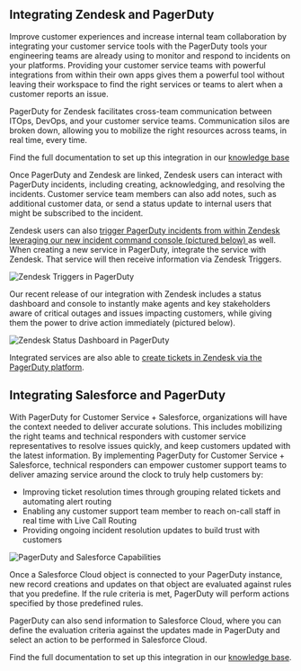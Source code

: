 ## Integrating Zendesk and PagerDuty
Improve customer experiences and increase internal team collaboration by integrating your customer service tools with the PagerDuty tools your engineering teams are already using to monitor and respond to incidents on your platforms. Providing your customer service teams with powerful integrations from within their own apps gives them a powerful tool without leaving their workspace to find the right services or teams to alert when a customer reports an issue.

PagerDuty for Zendesk facilitates cross-team communication between ITOps, DevOps, and your customer service teams. Communication silos are broken down, allowing you to mobilize the right resources across teams, in real time, every time.

Find the full documentation to set up this integration in our [knowledge base](https://support.pagerduty.com/docs/zendesk-integration-guide)

Once PagerDuty and Zendesk are linked, Zendesk users can interact with PagerDuty incidents, including creating, acknowledging, and resolving the incidents. Customer service team members can also add notes, such as additional customer data, or send a status update to internal users that might be subscribed to the incident.

Zendesk users can also [trigger PagerDuty incidents from within Zendesk leveraging our new incident command console (pictured below) ](https://support.pagerduty.com/docs/zendesk-integration-guide#automatically-trigger-pagerduty-incidents-from-zendesk) as well. When creating a new service in PagerDuty, integrate the service with Zendesk. That service will then receive information via Zendesk Triggers.

![Zendesk Triggers in PagerDuty](/assets/images/Zendesk_Triggers.png)

Our recent release of our integration with Zendesk includes a status dashboard and console to instantly make agents and key stakeholders aware of critical outages and issues impacting customers, while giving them the power to drive action immediately (pictured below).

![Zendesk Status Dashboard in PagerDuty](/assets/images/Zendesk_Status.png)

Integrated services are also able to [create tickets in Zendesk via the PagerDuty platform](https://support.pagerduty.com/docs/zendesk-integration-guide#create-a-zendesk-ticket-from-a-pagerduty-incident).

## Integrating Salesforce and PagerDuty
With PagerDuty for Customer Service + Salesforce, organizations will have the context needed to deliver accurate solutions. This includes mobilizing the right teams and technical responders with customer service representatives to resolve issues quickly, and keep customers updated with the latest information. By implementing PagerDuty for Customer Service + Salesforce, technical responders can empower customer support teams to deliver amazing service around the clock to truly help customers by:

- Improving ticket resolution times through grouping related tickets and automating alert routing
- Enabling any customer support team member to reach on-call staff in real time with Live Call Routing
- Providing ongoing incident resolution updates to build trust with customers

![PagerDuty and Salesforce Capabilities](/assets/images/PD_Salesforce_Diagram.png)

Once a Salesforce Cloud object is connected to your PagerDuty instance, new record creations and updates on that object are evaluated against rules that you predefine. If the rule criteria is met, PagerDuty will perform actions specified by those predefined rules.

PagerDuty can also send information to Salesforce Cloud, where you can define the evaluation criteria against the updates made in PagerDuty and select an action to be performed in Salesforce Cloud.

Find the full documentation to set up this integration in our [knowledge base](https://support.pagerduty.com/docs/salesforce-service-cloud-integration-guide).
